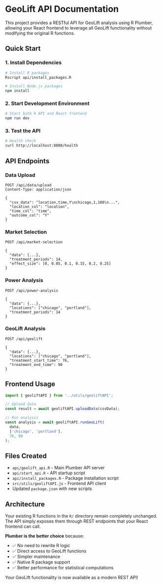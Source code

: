 # GeoLift API Documentation

This project provides a RESTful API for GeoLift analysis using R Plumber, allowing your React frontend to leverage all GeoLift functionality without modifying the original R functions.

## Quick Start

### 1. Install Dependencies
```bash
# Install R packages
Rscript api/install_packages.R

# Install Node.js packages
npm install
```

### 2. Start Development Environment
```bash
# Start both R API and React frontend
npm run dev
```

### 3. Test the API
```bash
# Health check
curl http://localhost:8000/health
```

## API Endpoints

### Data Upload
```
POST /api/data/upload
Content-Type: application/json

{
  "csv_data": "location,time,Y\nchicago,1,100\n...",
  "location_col": "location",
  "time_col": "time",
  "outcome_col": "Y"
}
```

### Market Selection
```
POST /api/market-selection

{
  "data": {...},
  "treatment_periods": 14,
  "effect_size": [0, 0.05, 0.1, 0.15, 0.2, 0.25]
}
```

### Power Analysis
```
POST /api/power-analysis

{
  "data": {...},
  "locations": ["chicago", "portland"],
  "treatment_periods": 14
}
```

### GeoLift Analysis
```
POST /api/geolift

{
  "data": {...},
  "locations": ["chicago", "portland"],
  "treatment_start_time": 76,
  "treatment_end_time": 90
}
```

## Frontend Usage

```javascript
import { geoliftAPI } from '../utils/geoliftAPI';

// Upload data
const result = await geoliftAPI.uploadData(csvData);

// Run analysis
const analysis = await geoliftAPI.runGeoLift(
  data,
  ['chicago', 'portland'],
  76, 90
);
```

## Files Created

- `api/geolift_api.R` - Main Plumber API server
- `api/start_api.R` - API startup script
- `api/install_packages.R` - Package installation script
- `src/utils/geoliftAPI.js` - Frontend API client
- Updated `package.json` with new scripts

## Architecture

Your existing R functions in the `R/` directory remain completely unchanged. The API simply exposes them through REST endpoints that your React frontend can call.

**Plumber is the better choice** because:
- ✅ No need to rewrite R logic
- ✅ Direct access to GeoLift functions
- ✅ Simpler maintenance
- ✅ Native R package support
- ✅ Better performance for statistical computations

Your GeoLift functionality is now available as a modern REST API!
